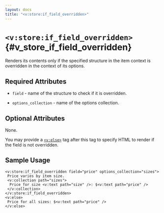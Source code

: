 ```yaml
---
layout: docs
title: "<v:store:if_field_overridden>"
---
```


# `<v:store:if_field_overridden>`{#v_store_if_field_overridden}

Renders its contents only if the specified structure in the item context
is overridden in the context of its options.

## Required Attributes

-   `field` - name of the structure to check if it is overridden.

-   `options_collection` - name of the options collection.

## Optional Attributes

None.

You may provide a [`<v:else>`](#v_else) tag after this tag to specify
HTML to render if the field is not overridden.

## Sample Usage

    <v:store:if_field_overridden field="price" options_collection="sizes">
     Price varies by item size.
     <v:collection path="sizes">
      Price for size <v:text path="size" />: $<v:text path="price" />
     </v:collection> 
    </v:store:if_field_overridden>
    <v:else>
     Price for all sizes: $<v:text path="price" />
    </v:else>
